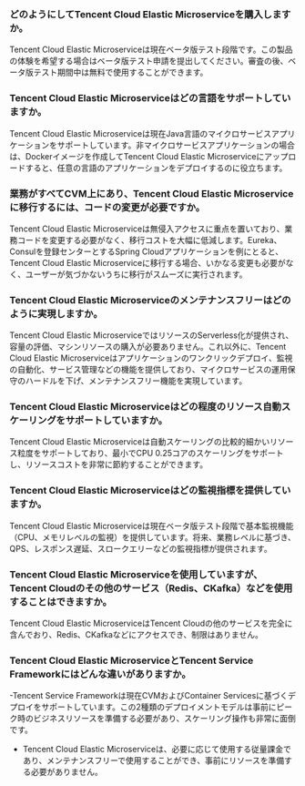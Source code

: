 ### どのようにしてTencent Cloud Elastic Microserviceを購入しますか。
Tencent Cloud Elastic Microserviceは現在ベータ版テスト段階です。この製品の体験を希望する場合はベータ版テスト申請を提出してください。審査の後、ベータ版テスト期間中は無料で使用することができます。


### Tencent Cloud Elastic Microserviceはどの言語をサポートしていますか。
Tencent Cloud Elastic Microserviceは現在Java言語のマイクロサービスアプリケーションをサポートしています。非マイクロサービスアプリケーションの場合は、Dockerイメージを作成してTencent Cloud Elastic Microserviceにアップロードすると、任意の言語のアプリケーションをデプロイするのに役立ちます。


### 業務がすべてCVM上にあり、Tencent Cloud Elastic Microserviceに移行するには、コードの変更が必要ですか。
Tencent Cloud Elastic Microserviceは無侵入アクセスに重点を置いており、業務コードを変更する必要がなく、移行コストを大幅に低減します。Eureka、Consulを登録センターとするSpring Cloudアプリケーションを例にとると、Tencent Cloud Elastic Microserviceに移行する場合、いかなる変更も必要がなく、ユーザーが気づかないうちに移行がスムーズに実行されます。


### Tencent Cloud Elastic Microserviceのメンテナンスフリーはどのように実現しますか。
Tencent Cloud Elastic MicroserviceではリソースのServerless化が提供され、容量の評価、マシンリソースの購入が必要ありません。これ以外に、Tencent Cloud Elastic Microserviceはアプリケーションのワンクリックデプロイ、監視の自動化、サービス管理などの機能を提供しており、マイクロサービスの運用保守のハードルを下げ、メンテナンスフリー機能を実現しています。


### Tencent Cloud Elastic Microserviceはどの程度のリソース自動スケーリングをサポートしていますか。
Tencent Cloud Elastic Microserviceは自動スケーリングの比較的細かいリソース粒度をサポートしており、最小でCPU 0.25コアのスケーリングをサポートし、リソースコストを非常に節約することができます。


### Tencent Cloud Elastic Microserviceはどの監視指標を提供していますか。
Tencent Cloud Elastic Microserviceは現在ベータ版テスト段階で基本監視機能（CPU、メモリレベルの監視）を提供しています。将来、業務レベルに基づき、QPS、レスポンス遅延、スロークエリーなどの監視指標が提供されます。

### Tencent Cloud Elastic Microserviceを使用していますが、Tencent Cloudのその他のサービス（Redis、CKafka）などを使用することはできますか。
Tencent Cloud Elastic MicroserviceはTencent Cloudの他のサービスを完全に含んでおり、Redis、CKafkaなどにアクセスでき、制限はありません。


### Tencent Cloud Elastic MicroserviceとTencent Service Frameworkにはどんな違いがありますか。
-Tencent Service Frameworkは現在CVMおよびContainer Servicesに基づくデプロイをサポートしています。この2種類のデプロイメントモデルは事前にピーク時のビジネスリソースを準備する必要があり、スケーリング操作も非常に面倒です。
- Tencent Cloud Elastic Microserviceは、必要に応じて使用する従量課金であり、メンテナンスフリーで使用することができ、事前にリソースを準備する必要がありません。
